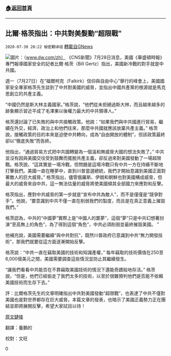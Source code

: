 ###  [:house:返回首頁](https://github.com/ourhimalayas/txt)
---

## 比爾·格茨指出：中共對美髮動“超限戰”
`2020-07-30 20:22 秘密翻译组` [轉載自GNews](https://gnews.org/zh-hant/280873/)

![](https://s3.amazonaws.com/gnews-media-offload/wp-content/uploads/2020/07/30200048/1-97.jpg)圖片：（www.dw.com/zh） 
《CNS新聞》7月28日消息，美國《華盛頓時報》專門報導國家安全的記者比爾·格茨（Bill Gertz）指出，美國新冷戰的對手就是中共國。

週一（7月27日）在“福爾柯克（Falkirk）信仰與自由中心”舉行的峰會上，美國國家安全專家格茨先生談到了中共對美國的威脅，並指出中國共產黨的根源就是馬克思創立的共產主義。

“中國仍然是斯大林主義國家。”格茨說，“他們從未拒絕過斯大林，而且越來越多的跡象顯示習近平成了毛澤東以後權力最大的中共領導人。”

格茨還討論了已失敗的與中共接觸政策。他說：“如果我們與中共國進行貿易，繼續在外交，經濟，政治上和他們往來，那麼中共國就應該放棄共產主義。” 格茨說，接觸政策的目的本來是迫使中共轉向，成為“自由開放的體制”，但該政策最終卻以“徹底失敗”而告終。

他指出，“通過貿易方式把中共國轉變為一個溫和無威脅大國的想法失敗了。” 中共並沒有因與美國交往受到鼓舞而擺脫共產主義，卻反過來對美國發動了一場超限戰。格茨說，“這其實是一場冷戰，但問題是這場冷戰只有中共一方在持續不斷地打擊我們。美國一直在睡夢中，直到川普當選總統，我們才開始意識到美國正面對著敵人的巨大威脅。” 格茨指出，儘管俄羅斯、伊朗和朝鮮也對美國構成威脅，但最大的威脅來自中共，這一無法估量的威脅將使美國傾其全部國力來應對和反擊。

格茨指出，應對中共威脅的第一步就是“宣布中共為敵人”，而不是僅僅是“競爭對手”。他說，“要意識到中共不僅一直在削弱我們的製度，而且是在真正意義上摧毀我們。”

格茨認為，中共的“中國夢”實際上是“中國人的噩夢”，這個“夢”只是中共幻想著扮演“至高無上的角色”，為了得到這個“角色”，中共必須削弱並最終摧毀美國。 ”

他補充說，美國需要繼續“與中共對抗”，既然川普政府已意識到中共“無力開發技術”，那我們就要從這方面逐漸開始反擊。

格茨說：“中共一直在竊取美國的技術和知識產權，” 每年竊取的技術價值在250至6,000億美元之間，美國需要調查這些情況並防止其繼續發生。

“讓我們看看中共能否在不靠竊取美國技術的情況下還能奇蹟般地存活。” 格茨說，“但是，他們已經偷走了我們太多的技術，以至於很難預判他們是否能不依賴美國技術而生存下去。”

評：比爾格茨先生的文章明確指出中共對美國發動“超限戰”，也表達了中共不僅對美國也是對世界都存在巨大威脅。本篇文章的發表，也暗示了美國正義勢力正在團結並即將展開反擊，希望大家拭目以待！

[原文鏈接](https://www.cnsnews.com/article/washington/bailey-duran/washington-times-bill-gertz-communist-china-engaged-unrestricted)

翻譯：養鵝的

校對：文旺

0
